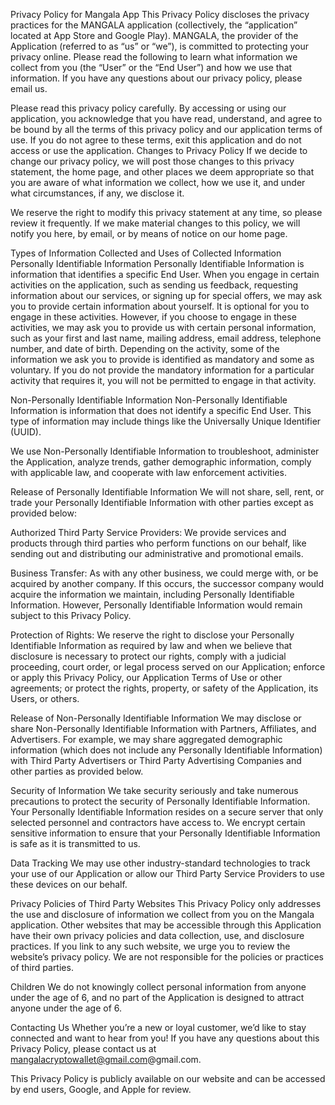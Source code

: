 Privacy Policy for Mangala App
This Privacy Policy discloses the privacy practices for the MANGALA application (collectively, the “application” located at App Store and Google Play). MANGALA, the provider of the Application (referred to as “us” or “we”), is committed to protecting your privacy online. Please read the following to learn what information we collect from you (the “User” or the “End User”) and how we use that information. If you have any questions about our privacy policy, please email us.

Please read this privacy policy carefully. By accessing or using our application, you acknowledge that you have read, understand, and agree to be bound by all the terms of this privacy policy and our application terms of use. If you do not agree to these terms, exit this application and do not access or use the application.
Changes to Privacy Policy
If we decide to change our privacy policy, we will post those changes to this privacy statement, the home page, and other places we deem appropriate so that you are aware of what information we collect, how we use it, and under what circumstances, if any, we disclose it.

We reserve the right to modify this privacy statement at any time, so please review it frequently. If we make material changes to this policy, we will notify you here, by email, or by means of notice on our home page.

Types of Information Collected and Uses of Collected Information
Personally Identifiable Information
Personally Identifiable Information is information that identifies a specific End User. When you engage in certain activities on the application, such as sending us feedback, requesting information about our services, or signing up for special offers, we may ask you to provide certain information about yourself. It is optional for you to engage in these activities. However, if you choose to engage in these activities, we may ask you to provide us with certain personal information, such as your first and last name, mailing address, email address, telephone number, and date of birth. Depending on the activity, some of the information we ask you to provide is identified as mandatory and some as voluntary. If you do not provide the mandatory information for a particular activity that requires it, you will not be permitted to engage in that activity.

Non-Personally Identifiable Information
Non-Personally Identifiable Information is information that does not identify a specific End User. This type of information may include things like the Universally Unique Identifier (UUID).

We use Non-Personally Identifiable Information to troubleshoot, administer the Application, analyze trends, gather demographic information, comply with applicable law, and cooperate with law enforcement activities.

Release of Personally Identifiable Information
We will not share, sell, rent, or trade your Personally Identifiable Information with other parties except as provided below:

Authorized Third Party Service Providers: We provide services and products through third parties who perform functions on our behalf, like sending out and distributing our administrative and promotional emails.

Business Transfer: As with any other business, we could merge with, or be acquired by another company. If this occurs, the successor company would acquire the information we maintain, including Personally Identifiable Information. However, Personally Identifiable Information would remain subject to this Privacy Policy.

Protection of Rights: We reserve the right to disclose your Personally Identifiable Information as required by law and when we believe that disclosure is necessary to protect our rights, comply with a judicial proceeding, court order, or legal process served on our Application; enforce or apply this Privacy Policy, our Application Terms of Use or other agreements; or protect the rights, property, or safety of the Application, its Users, or others.

Release of Non-Personally Identifiable Information
We may disclose or share Non-Personally Identifiable Information with Partners, Affiliates, and Advertisers. For example, we may share aggregated demographic information (which does not include any Personally Identifiable Information) with Third Party Advertisers or Third Party Advertising Companies and other parties as provided below.

Security of Information
We take security seriously and take numerous precautions to protect the security of Personally Identifiable Information. Your Personally Identifiable Information resides on a secure server that only selected personnel and contractors have access to. We encrypt certain sensitive information to ensure that your Personally Identifiable Information is safe as it is transmitted to us.

Data Tracking
We may use other industry-standard technologies to track your use of our Application or allow our Third Party Service Providers to use these devices on our behalf.

Privacy Policies of Third Party Websites
This Privacy Policy only addresses the use and disclosure of information we collect from you on the Mangala application. Other websites that may be accessible through this Application have their own privacy policies and data collection, use, and disclosure practices. If you link to any such website, we urge you to review the website’s privacy policy. We are not responsible for the policies or practices of third parties.

Children
We do not knowingly collect personal information from anyone under the age of 6, and no part of the Application is designed to attract anyone under the age of 6.

Contacting Us
Whether you’re a new or loyal customer, we’d like to stay connected and want to hear from you! If you have any questions about this Privacy Policy, please contact us at mangalacryptowallet@gmail.com@gmail.com.

This Privacy Policy is publicly available on our website and can be accessed by end users, Google, and Apple for review.
